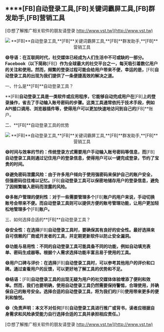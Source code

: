 ## ****[FB]**自动登录工具,**[FB]**关键词霸屏工具,**[FB]**群发助手,**[FB]**营销工具**

[😍想了解推广相关软件的朋友请登录 http://www.vst.tw](http://www.vst.tw)

 <center><img src="https://vst.tw/MP4/tuiguang/png/4.png" alt="**[FB]**自动登录工具,**[FB]**关键词霸屏工具,**[FB]**群发助手,**[FB]**营销工具"></center>

**😄导语：在互联网时代，社交媒体已经成为人们生活中不可或缺的一部分。Facebook（以下简称**[FB]**）作为全球最大的社交平台之一，每天吸引着数亿用户的关注和使用。然而，频繁的登录过程可能会给用户带来不便，幸运的是，**[FB]**自动登录工具的出现为我们提供了一条便捷高效的解决之道。**

一、什么是**[FB]**自动登录工具？

**[FB]**自动登录工具是一类软件或应用程序，它能够自动完成用户在**[FB]**上的登录操作，省去了手动输入账号密码的步骤。这类工具通常依托于技术手段，例如API接口调用、浏览器插件等，使得用户可以更加快速地访问到自己的**[FB]**账户。

二、**[FB]**自动登录工具的优势

 <center><img src="https://vst.tw/MP4/tuiguang/png/1.png" alt="**[FB]**自动登录工具,**[FB]**关键词霸屏工具,**[FB]**群发助手,**[FB]**营销工具"></center>

**😄时间与效率的节约：传统登录方式需要用户手动输入账号密码等信息，而**[FB]**自动登录工具则通过记住用户的登录信息，使得用户可以一键完成登录，节约了宝贵的时间。**

**😄避免密码泄露风险：由于许多用户倾向于使用强密码来保护自己的账户安全，但强密码往往难以记忆。**[FB]**自动登录工具可以保密地储存用户的登录信息，避免了因频繁输入密码而泄露的风险。**

**😄多账户管理的便利性：对于一些需要管理多个**[FB]**账户的用户来说，手动切换账号会带来不便。而自动登录工具则可以提供方便的账号管理功能，让用户更加轻松地管理多个**[FB]**账户。**

三、如何选择合适的**[FB]**自动登录工具？

**😄安全性：在选择**[FB]**自动登录工具时，要确保其有良好的安全性。最好选择来自可信赖的厂商或开发者的工具，并定期更新软件以防止安全漏洞。**

**😄功能与易用性：不同的自动登录工具可能具备不同的功能，例如自动填充表单、密码生成器等。根据个人需求选择功能丰富且易于使用的工具。**

**😄用户口碑与评价：在选择**[FB]**自动登录工具时，可以参考其他用户的评价和口碑。通过查看用户的反馈，可以更好地了解工具的优势和不足。**

**😄结语：**[FB]**自动登录工具的出现无疑为用户的社交媒体体验增添了便利和效率。然而，我们也要明确，使用自动登录工具仍然需要保持警惕，合理使用，并确保自己的账号安全。选择合适的自动登录工具，将为我们的**[FB]**使用带来更多的便利和愉悦。**

**😄（免责声明：本文不对任何**[FB]**自动登录工具进行推广或背书，读者应根据自身需求和风险承受能力自行选择合适的工具并承担相应责任。）**

[😍想了解推广相关软件的朋友请登录 http://www.vst.tw](http://www.vst.tw)



